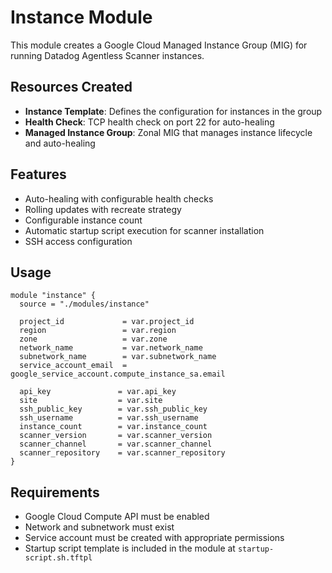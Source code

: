 # Instance Module

This module creates a Google Cloud Managed Instance Group (MIG) for running Datadog Agentless Scanner instances.

## Resources Created

- **Instance Template**: Defines the configuration for instances in the group
- **Health Check**: TCP health check on port 22 for auto-healing
- **Managed Instance Group**: Zonal MIG that manages instance lifecycle and auto-healing

## Features

- Auto-healing with configurable health checks
- Rolling updates with recreate strategy
- Configurable instance count
- Automatic startup script execution for scanner installation
- SSH access configuration

## Usage

```hcl
module "instance" {
  source = "./modules/instance"

  project_id             = var.project_id
  region                 = var.region
  zone                   = var.zone
  network_name           = var.network_name
  subnetwork_name        = var.subnetwork_name
  service_account_email  = google_service_account.compute_instance_sa.email
  
  api_key               = var.api_key
  site                  = var.site
  ssh_public_key        = var.ssh_public_key
  ssh_username          = var.ssh_username
  instance_count        = var.instance_count
  scanner_version       = var.scanner_version
  scanner_channel       = var.scanner_channel
  scanner_repository    = var.scanner_repository
}
```

## Requirements

- Google Cloud Compute API must be enabled
- Network and subnetwork must exist
- Service account must be created with appropriate permissions
- Startup script template is included in the module at `startup-script.sh.tftpl` 